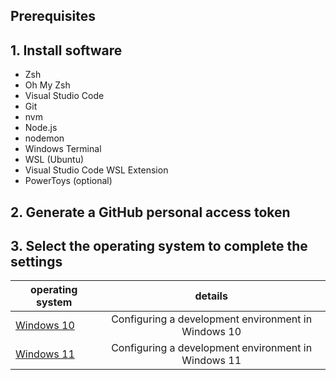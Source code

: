 ## Prerequisites

## 1. Install software
- Zsh
- Oh My Zsh
- Visual Studio Code
- Git
- nvm
- Node.js
- nodemon
- Windows Terminal
- WSL (Ubuntu)
- Visual Studio Code WSL Extension
- PowerToys (optional)

## 2. Generate a GitHub personal access token

## 3. Select the operating system to complete the settings


|  operating system | details |
| ------ |:-----:|
|[Windows 10](./Windows-10/README.md)|Configuring a development environment in Windows 10|
|[Windows 11](./Windows-11/README.md)|	Configuring a development environment in Windows 11|